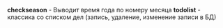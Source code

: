 
<b>checkseason</b> - Выводит время года по номеру месяца
<b>todolist</b> - классика со списком дел (запись, удаление, изменение записи в БД)